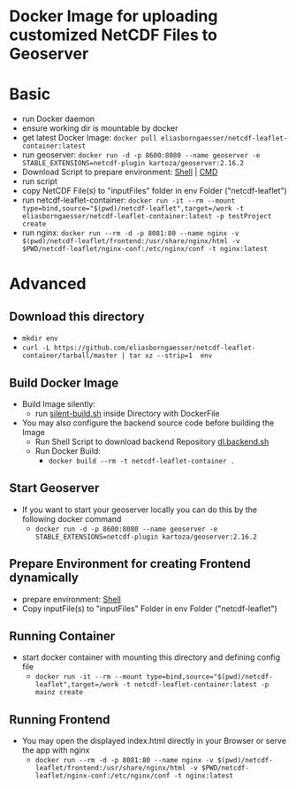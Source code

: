 # Docker Image for uploading customized NetCDF Files to Geoserver

# Basic
- run Docker daemon
- ensure working dir is mountable by docker
- get latest Docker Image: `docker pull eliasborngaesser/netcdf-leaflet-container:latest`
- run geoserver: `docker run -d -p 8600:8080 --name geoserver -e STABLE_EXTENSIONS=netcdf-plugin kartoza/geoserver:2.16.2`
- Download Script to prepare environment: [Shell](https://raw.githubusercontent.com/eliasborngaesser/netcdf-leaflet-container/master/prepare-env.sh) | [CMD](https://raw.githubusercontent.com/eliasborngaesser/netcdf-leaflet-container/master/prepare-env.bat)
- run script
- copy NetCDF File(s) to "inputFiles" folder  in env Folder ("netcdf-leaflet")
- run netcdf-leaflet-container: `docker run -it --rm --mount type=bind,source="$(pwd)/netcdf-leaflet",target=/work -t eliasborngaesser/netcdf-leaflet-container:latest -p testProject create`
- run nginx: `docker run --rm -d -p 8081:80 --name nginx -v $(pwd)/netcdf-leaflet/frontend:/usr/share/nginx/html -v $PWD/netcdf-leaflet/nginx-conf:/etc/nginx/conf -t nginx:latest`

# Advanced

## Download this directory
- `mkdir env`
- `curl -L https://github.com/eliasborngaesser/netcdf-leaflet-container/tarball/master | tar xz --strip=1  env`
## Build Docker Image
- Build Image silently:
    - run [silent-build.sh](./utils/silent-build.sh) inside Directory with DockerFile
- You may also configure the backend source code before building the Image
    - Run Shell Script to download backend Repository [dl.backend.sh](./utils/dl-backend.sh)
    - Run Docker Build:
        - `docker build --rm -t netcdf-leaflet-container .`

## Start Geoserver
- If you want to start your geoserver locally you can do this by the following docker command
    - `docker run -d -p 8600:8080 --name geoserver -e STABLE_EXTENSIONS=netcdf-plugin kartoza/geoserver:2.16.2`

## Prepare Environment for creating Frontend dynamically
- prepare environment: [Shell](https://raw.githubusercontent.com/eliasborngaesser/netcdf-leaflet-container/master/prepare-env.sh) 
- Copy inputFile(s) to "inputFiles" Folder in env Folder ("netcdf-leaflet")

## Running Container
- start docker container with mounting this directory and defining config file
    - `docker run -it --rm --mount type=bind,source="$(pwd)/netcdf-leaflet",target=/work -t netcdf-leaflet-container:latest -p mainz create`

## Running Frontend
- You may open the displayed index.html directly in your Browser or serve the app with nginx
    - `docker run --rm -d -p 8081:80 --name nginx -v $(pwd)/netcdf-leaflet/frontend:/usr/share/nginx/html -v $PWD/netcdf-leaflet/nginx-conf:/etc/nginx/conf -t nginx:latest`
